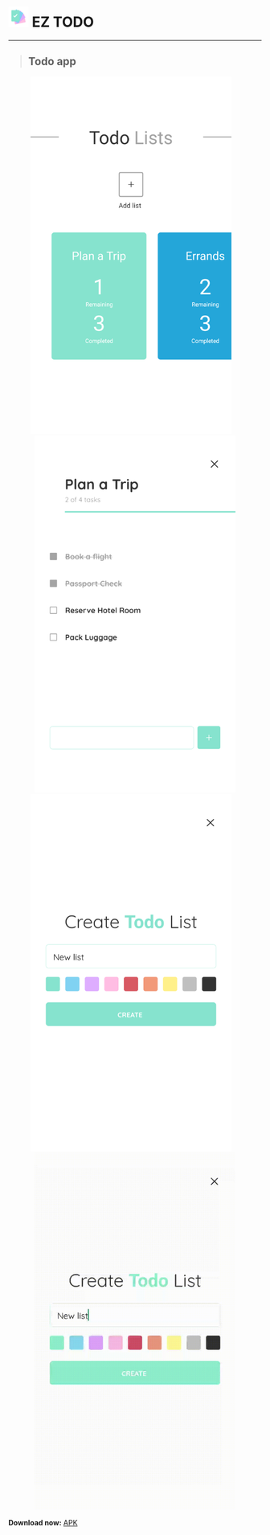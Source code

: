 # <img src="/assets/icon.png" width="40"> EZ TODO

---

> ## Todo app

<p align="center"><img src="/assets/screenshots/todo-1.png" width="400">&nbsp;&nbsp;&nbsp;&nbsp;<img src="/assets/screenshots/todo-2.png" width="400"><img src="/assets/screenshots/todo-3.png" width="400">&nbsp;&nbsp;&nbsp;&nbsp;<img src="/assets/screenshots/todo-4.gif" width="400"><p>

**Download now:** [APK](https://github.com/nguyensonhai/eztodo/raw/master/assets/apks/eztodo-v.1.0.apk)
